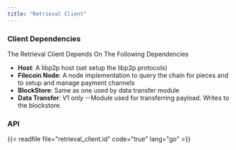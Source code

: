 ```yaml
---
title: "Retrieval Client"
---
```


### Client Dependencies

The Retrieval Client Depends On The Following Dependencies

- **Host**: A libp2p host (set setup the libp2p protocols)
- **Filecoin Node**: A node implementation to query the chain for pieces and to setup and manage payment channels
- **BlockStore**: Same as one used by data transfer module
- **Data Transfer**: V1 only --Module used for transferring payload. Writes to the blockstore.

### API

{{< readfile file="retrieval_client.id" code="true" lang="go" >}}
